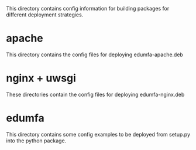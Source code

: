 This directory contains config information for building packages for different
deployment strategies.

apache
======
This directory contains the config files for deploying edumfa-apache.deb

nginx + uwsgi
=============
These directories contain the config files for deploying edumfa-nginx.deb

edumfa
===========
This directory contains some config examples to be deployed from setup.py
into the python package.
